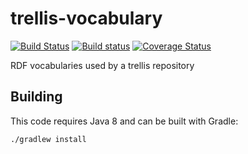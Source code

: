 # trellis-vocabulary

[![Build Status](https://travis-ci.org/trellis-ldp/trellis-vocabulary.png?branch=master)](https://travis-ci.org/trellis-ldp/trellis-vocabulary)
[![Build status](https://ci.appveyor.com/api/projects/status/pj37pv708p8u1cl2?svg=true)](https://ci.appveyor.com/project/acoburn/trellis-vocabulary)
[![Coverage Status](https://coveralls.io/repos/github/trellis-ldp/trellis-vocabulary/badge.svg?branch=master)](https://coveralls.io/github/trellis-ldp/trellis-vocabulary?branch=master)

RDF vocabularies used by a trellis repository

## Building

This code requires Java 8 and can be built with Gradle:

    ./gradlew install

